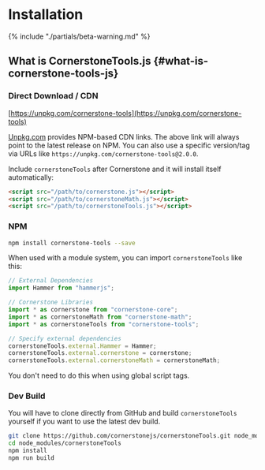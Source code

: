 # Installation

{% include "./partials/beta-warning.md" %}

## What is CornerstoneTools.js {#what-is-cornerstone-tools-js}

### Direct Download / CDN

[https://unpkg.com/cornerstone-tools](https://unpkg.com/cornerstone-tools)

<!--email_off-->

[Unpkg.com](https://unpkg.com) provides NPM-based CDN links. The above link will always point to the latest release on NPM. You can also use a specific version/tag via URLs like `https://unpkg.com/cornerstone-tools@2.0.0`.

<!--/email_off-->

Include `cornerstoneTools` after Cornerstone and it will install itself automatically:

```html
<script src="/path/to/cornerstone.js"></script>
<script src="/path/to/cornerstoneMath.js"></script>
<script src="/path/to/cornerstoneTools.js"></script>
```

### NPM

```bash
npm install cornerstone-tools --save
```

When used with a module system, you can import `cornerstoneTools` like this:

```js
// External Dependencies
import Hammer from "hammerjs";

// Cornerstone Libraries
import * as cornerstone from "cornerstone-core";
import * as cornerstoneMath from "cornerstone-math";
import * as cornerstoneTools from "cornerstone-tools";

// Specify external dependencies
cornerstoneTools.external.Hammer = Hammer;
cornerstoneTools.external.cornerstone = cornerstone;
cornerstoneTools.external.cornerstoneMath = cornerstoneMath;
```

You don't need to do this when using global script tags.

### Dev Build

You will have to clone directly from GitHub and build `cornerstoneTools` yourself if you want to use the latest dev build.

```bash
git clone https://github.com/cornerstonejs/cornerstoneTools.git node_modules/cornerstoneTools
cd node_modules/cornerstoneTools
npm install
npm run build
```
